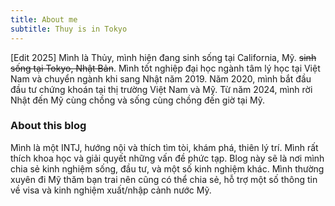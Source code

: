 ```yaml
---
title: About me
subtitle: Thuy is in Tokyo
---
```


[Edit 2025] Mình là Thủy, mình hiện đang sinh sống tại California, Mỹ. <s>sinh sống tại Tokyo, Nhật Bản</s>. Mình tốt nghiệp đại học ngành tâm lý học tại Việt Nam và chuyển ngành khi sang Nhật năm 2019. Năm 2020, mình bắt đầu đầu tư chứng khoán tại thị trường Việt Nam và Mỹ. Từ năm 2024, mình rời Nhật đến Mỹ cùng chồng và sống cùng chồng đến giờ tại Mỹ.

### About this blog

Mình là một INTJ, hướng nội và thích tìm tòi, khám phá, thiên lý trí. Mình rất thích khoa học và giải quyết những vấn đề phức tạp. Blog này sẽ là nơi mình chia sẻ kinh nghiệm sống, đầu tư, và một số kinh nghiệm khác. Mình thường xuyên đi Mỹ thăm bạn trai nên cũng có thể chia sẻ, hỗ trợ một số thông tin về visa và kinh nghiệm xuất/nhập cảnh nước Mỹ. 

